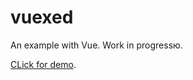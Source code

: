 # vuexed

An example with Vue.
Work in progressю.

[CLick for demo](https://potatbut.github.io/vuexed/#/).
